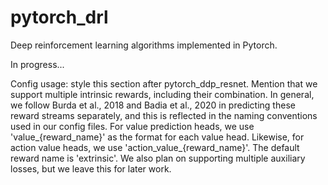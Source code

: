 # pytorch_drl
Deep reinforcement learning algorithms implemented in Pytorch. 

In progress...

Config usage: 
style this section after pytorch_ddp_resnet.
Mention that we support multiple intrinsic rewards, including their combination. In general, we follow Burda et al., 2018 and Badia et al., 2020 in predicting these reward streams separately, and this is reflected in the naming conventions used in our config files. For value prediction heads, we use 'value_{reward_name}' as the format for each value head. Likewise, for action value heads, we use 'action_value_{reward_name}'. The default reward name is 'extrinsic'. We also plan on supporting multiple auxiliary losses, but we leave this for later work. 